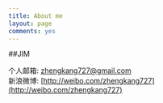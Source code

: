 ```yaml
---
title: About me
layout: page
comments: yes
---
```

  
##JIM    

个人邮箱: zhengkang727@gmail.com      
新浪微博: [http://weibo.com/zhengkang727](http://weibo.com/zhengkang727)      
<!--github : [https://github.com/dashjim](https://github.com/dashjim)-->
<!--Linkedin: [Ji Junxiang at Linkedin](http://www.linkedin.com/pub/junxiang-ji/58/97/b90)-->